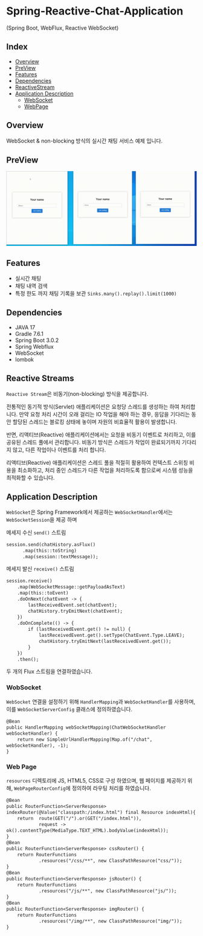 # Spring-Reactive-Chat-Application
(Spring Boot, WebFlux, Reactive WebSocket)


## Index
- [Overview](#Overview) 
- [PreView](#PreView)
- [Features](#Features)
- [Dependencies](#Dependencies)
- [ReactiveStream](#Reactive-Streams)
- [Application Description](#Application-Description)
  - [WebSocket](#WobSocket)
  - [WebPage](#web-page)
  
## Overview
WebSocket & non-blocking 방식의 실시간 채팅 서비스 예제 입니다.

## PreView
![Preview](example.gif)

## Features
  * 실시간 채팅
  * 채팅 내역 검색 
  * 특정 한도 까지 채팅 기록을 보관 `Sinks.many().replay().limit(1000)`


## Dependencies
* JAVA 17
* Gradle 7.6.1
* Spring Boot 3.0.2
* Spring Webflux
* WebSocket
* lombok


## Reactive Streams
`Reactive Stream`은 비동기(non-blocking) 방식을 제공합니다.

전통적인 동기적 방식(Servlet) 애플리케이션은 요청당 스레드를 생성하는 하여 처리합니다.
만약 요청 처리 시간이 오래 걸리는 IO 작업을 해야 하는 경우, 응답을 기다리는 동안 할당된 스레드는 블로킹 상태에 놓이며 자원의 비효율적 활용이 발생합니다.

반면, 리액티브(Reactive) 애플리케이션에서는 요청을 비동기 이벤트로 처리하고, 이를 공유된 스레드 풀에서 관리합니다.
비동기 방식은 스레드가 작업이 완료되기까지 기다리지 않고, 다른 작업이나 이벤트를 처리 합니다.

리액티브(Reactive) 애플리케이션은 스레드 풀을 적절히 활용하여 컨텍스트 스위칭 비용을 최소화하고, 처리 중인 스레드가 다른 작업을 처리하도록 함으로써 시스템 성능을 최적화할 수 있습니다.



## Application Description
`WebSocket`은 Spring Framework에서 제공하는 `WebSocketHandler`에서는 `WebSocketSession`을 제공 하며

메세지 수신 `send()` 스트림
```
session.send(chatHistory.asFlux()
      .map(this::toString)
      .map(session::textMessage));
```

메세지 발신 `receive()` 스트림
```
session.receive()
    .map(WebSocketMessage::getPayloadAsText)
    .map(this::toEvent)
    .doOnNext(chatEvent -> {
        lastReceivedEvent.set(chatEvent);
        chatHistory.tryEmitNext(chatEvent);
    })
    .doOnComplete(() -> {
        if (lastReceivedEvent.get() != null) {
            lastReceivedEvent.get().setType(ChatEvent.Type.LEAVE);
            chatHistory.tryEmitNext(lastReceivedEvent.get());
        }
    })
    .then();
```
두 개의 Flux 스트림을 연결하였습니다.



### WobSocket
`WebSocket` 연결을 설정하기 위해 `HandlerMapping`과 `WebSocketHandler`를 사용하며, 이를 `WebSocketServerConfig` 클래스에 정의하였습니다.

```
@Bean
public HandlerMapping webSocketMapping(ChatWebSocketHandler webSocketHandler) {
    return new SimpleUrlHandlerMapping(Map.of("/chat", webSocketHandler), -1);
}
```

### Web Page
`resources` 디렉토리에 JS, HTML5, CSS로 구성 하였으며, 웹 페이지를 제공하기 위해, `WebPageRouterConfig`에 정의하여 라우팅 처리를 하였습니다.
```
@Bean
public RouterFunction<ServerResponse> indexRouter(@Value("classpath:/index.html") final Resource indexHtml){
    return  route(GET("/").or(GET("/index.html")),
            request -> ok().contentType(MediaType.TEXT_HTML).bodyValue(indexHtml));
}
@Bean
public RouterFunction<ServerResponse> cssRouter() {
    return RouterFunctions
            .resources("/css/**", new ClassPathResource("css/"));
}
@Bean
public RouterFunction<ServerResponse> jsRouter() {
    return RouterFunctions
            .resources("/js/**", new ClassPathResource("js/"));
}
@Bean
public RouterFunction<ServerResponse> imgRouter() {
    return RouterFunctions
            .resources("/img/**", new ClassPathResource("img/"));
}
```



